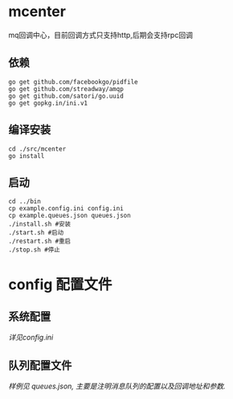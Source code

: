# mcenter
mq回调中心，目前回调方式只支持http,后期会支持rpc回调


## 依赖
```
go get github.com/facebookgo/pidfile
go get github.com/streadway/amqp
go get github.com/satori/go.uuid
go get gopkg.in/ini.v1
```
## 编译安装
```
cd ./src/mcenter
go install
```
## 启动
```
cd ../bin
cp example.config.ini config.ini
cp example.queues.json queues.json
./install.sh #安装
./start.sh #启动
./restart.sh #重启
./stop.sh #停止
```

# config 配置文件
## 系统配置
*详见config.ini*

## 队列配置文件
*样例见 queues.json, 主要是注明消息队列的配置以及回调地址和参数.*

